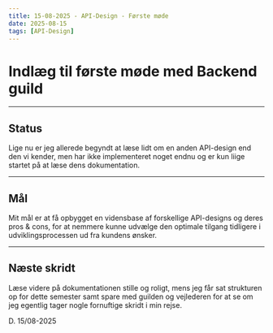 ```yaml
---
title: 15-08-2025 - API-Design - Første møde
date: 2025-08-15
tags: [API-Design]
---
```


# Indlæg til første møde med Backend guild

---

## Status

Lige nu er jeg allerede begyndt at læse lidt om en anden API-design end den vi kender, men har ikke implementeret noget endnu og er kun liige startet på at læse dens dokumentation.


---

## Mål

Mit mål er at få opbygget en vidensbase af forskellige API-designs og deres pros & cons, for at nemmere kunne udvælge den optimale tilgang tidligere i udviklingsprocessen ud fra kundens ønsker.

---

## Næste skridt

Læse videre på dokumentationen stille og roligt, mens jeg får sat strukturen op for dette semester samt spare med guilden og vejlederen for at se om jeg egentlig tager nogle fornuftige skridt i min rejse.

D. 15/08-2025